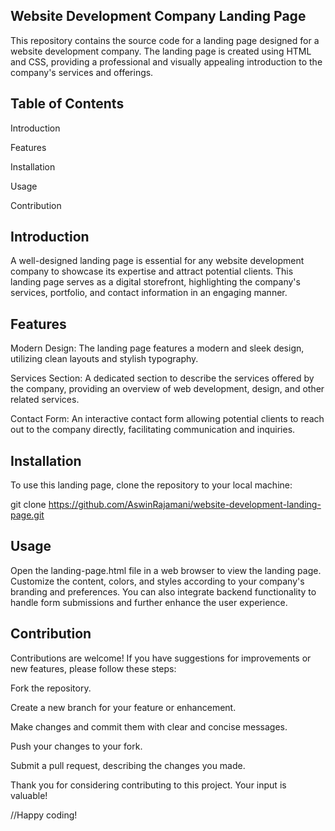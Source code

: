 Website Development Company Landing Page
----------------------------------------
This repository contains the source code for a landing page designed for a website development company. The landing page is created using HTML and CSS, providing a professional and visually appealing introduction to the company's services and offerings.

Table of Contents
-----------------
Introduction

Features

Installation

Usage

Contribution

Introduction
------------
A well-designed landing page is essential for any website development company to showcase its expertise and attract potential clients. This landing page serves as a digital storefront, highlighting the company's services, portfolio, and contact information in an engaging manner.

Features
--------
Modern Design: The landing page features a modern and sleek design, utilizing clean layouts and stylish typography.

Services Section: A dedicated section to describe the services offered by the company, providing an overview of web development, design, and other related services.

Contact Form: An interactive contact form allowing potential clients to reach out to the company directly, facilitating communication and inquiries.

Installation
------------
To use this landing page, clone the repository to your local machine:

git clone https://github.com/AswinRajamani/website-development-landing-page.git

Usage
-----
Open the landing-page.html file in a web browser to view the landing page. Customize the content, colors, and styles according to your company's branding and preferences. You can also integrate backend functionality to handle form submissions and further enhance the user experience.

Contribution
------------
Contributions are welcome! If you have suggestions for improvements or new features, please follow these steps:

Fork the repository.

Create a new branch for your feature or enhancement.

Make changes and commit them with clear and concise messages.

Push your changes to your fork.

Submit a pull request, describing the changes you made.

Thank you for considering contributing to this project. Your input is valuable!

//Happy coding!
